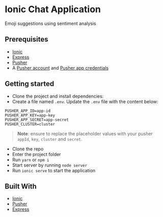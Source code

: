# Ionic Chat Application

Emoji suggestions using sentiment analysis

## Prerequisites

- [Ionic](https://ionicframework.com/getting-started)
- [Express](https://expressjs.com/)
- [Pusher](https://pusher.com)
- A [Pusher account](https://pusher.com/signup) and [Pusher app credentials](http://dashboard.pusher.com/)

## Getting started

- Clone the project and install dependencies:
- Create a file named `.env`. Update the `.env` file with the content below:

```
PUSHER_APP_ID=app-id
PUSHER_APP_KEY=app-key
PUSHER_APP_SECRET=app-secret
PUSHER_CLUSTER=cluster
```

> **Note**: ensure to replace the placeholder values with your pusher `appId`, `key`, `cluster` and `secret`.

- Clone the repo
- Enter the project folder
- Run `yarn` or `npm i`
- Start server by running `node server`
- Run `ionic serve` to start the application


## Built With

- [Ionic](https://ionicframework.com/getting-started)
- [Pusher](https://pusher.com)
- [Express](https://expressjs.com/)